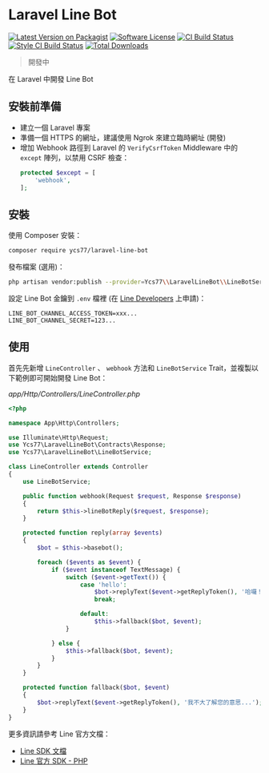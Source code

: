 # Laravel Line Bot

[![Latest Version on Packagist][ico-version]][link-packagist]
[![Software License][ico-license]](LICENSE.md)
[![CI Build Status][ico-ci]][link-ci]
[![Style CI Build Status][ico-style-ci]][link-style-ci]
[![Total Downloads][ico-downloads]][link-downloads]

> 開發中

在 Laravel 中開發 Line Bot

## 安裝前準備

* 建立一個 Laravel 專案
* 準備一個 HTTPS 的網址，建議使用 Ngrok 來建立臨時網址 (開發)
* 增加 Webhook 路徑到 Laravel 的 `VerifyCsrfToken` Middleware 中的 `except` 陣列，以禁用 CSRF 檢查：
    ```php
    protected $except = [
        'webhook',
    ];
    ```

## 安裝

使用 Composer 安裝：

```bash
composer require ycs77/laravel-line-bot
```

發布檔案 (選用)：

```bash
php artisan vendor:publish --provider=Ycs77\\LaravelLineBot\\LineBotServiceProvider
```

設定 Line Bot 金鑰到 `.env` 檔裡 (在 [Line Developers](https://developers.line.biz/zh-hant/) 上申請)：

```
LINE_BOT_CHANNEL_ACCESS_TOKEN=xxx...
LINE_BOT_CHANNEL_SECRET=123...
```

## 使用

首先先新增 `LineController` 、 `webhook` 方法和 `LineBotService` Trait，並複製以下範例即可開始開發 Line Bot：

*app/Http/Controllers/LineController.php*
```php
<?php

namespace App\Http\Controllers;

use Illuminate\Http\Request;
use Ycs77\LaravelLineBot\Contracts\Response;
use Ycs77\LaravelLineBot\LineBotService;

class LineController extends Controller
{
    use LineBotService;

    public function webhook(Request $request, Response $response)
    {
        return $this->lineBotReply($request, $response);
    }

    protected function reply(array $events)
    {
        $bot = $this->basebot();

        foreach ($events as $event) {
            if ($event instanceof TextMessage) {
                switch ($event->getText()) {
                    case 'hello':
                        $bot->replyText($event->getReplyToken(), '哈囉！');
                        break;

                    default:
                        $this->fallback($bot, $event);
                }

            } else {
                $this->fallback($bot, $event);
            }
        }
    }

    protected function fallback($bot, $event)
    {
        $bot->replyText($event->getReplyToken(), '我不大了解您的意思...');
    }
}

```

更多資訊請參考 Line 官方文檔：

* [Line SDK 文檔](https://developers.line.biz/en/reference/messaging-api/)
* [Line 官方 SDK - PHP](https://github.com/line/line-bot-sdk-php)

[ico-version]: https://img.shields.io/packagist/v/ycs77/laravel-line-bot?style=flat-square
[ico-license]: https://img.shields.io/badge/license-MIT-brightgreen?style=flat-square
[ico-ci]: https://img.shields.io/travis/ycs77/laravel-line-bot?style=flat-square
[ico-style-ci]: https://github.styleci.io/repos/217076147/shield?style=flat-square
[ico-downloads]: https://img.shields.io/packagist/dt/ycs77/laravel-line-bot?style=flat-square

[link-packagist]: https://packagist.org/packages/ycs77/laravel-line-bot
[link-ci]: https://travis-ci.org/ycs77/laravel-line-bot
[link-style-ci]: https://github.styleci.io/repos/217076147
[link-downloads]: https://packagist.org/packages/ycs77/laravel-line-bot
